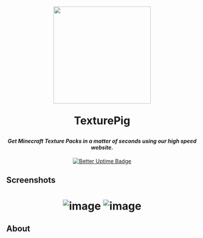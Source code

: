 <h1 align="center">
<img src="https://texturepig.com/assets/img/icons/output500.png" width="256" margin-top="10px"/><br />

**TexturePig**

</h1>
<h4 align="center" style="font-weight: bold; font-style: italic;"> Get Minecraft Texture Packs in a matter of seconds using our high speed website. </h4>


<div align="center">

[![Better Uptime Badge](https://betteruptime.com/status-badges/v1/monitor/aq7y.svg)](https://betteruptime.com/?utm_source=status_badge)

</div>

## Screenshots

<h1 align="center">


![image](https://user-images.githubusercontent.com/66299945/146679885-af4cd699-d08b-422f-b41b-2bda6243bcad.png)
![image](https://user-images.githubusercontent.com/66299945/146683719-89f9a1c7-63d1-436f-bc0f-60c82ad94da0.png)


</div>

## About
